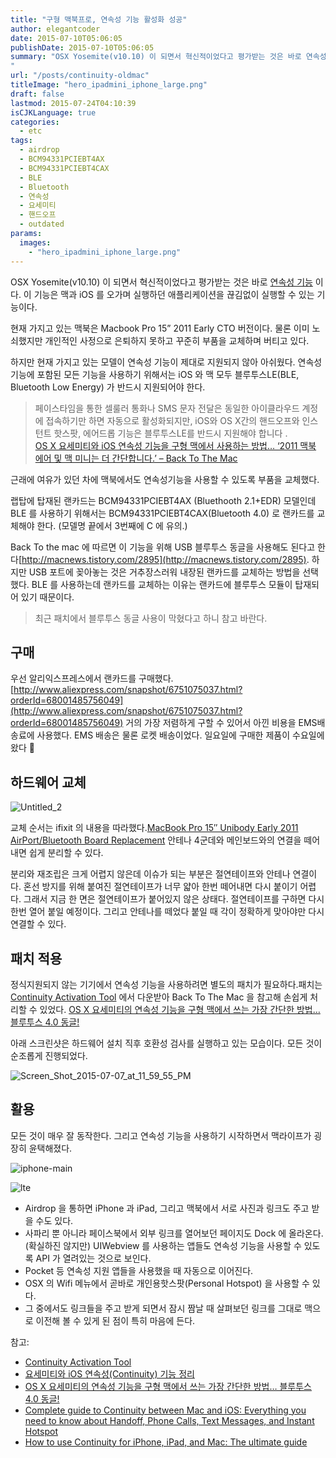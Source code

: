 ```yaml
---
title: "구형 맥북프로, 연속성 기능 활성화 성공"
author: elegantcoder
date: 2015-07-10T05:06:05
publishDate: 2015-07-10T05:06:05
summary: "OSX Yosemite(v10.10) 이 되면서 혁신적이었다고 평가받는 것은 바로 연속성 기능 이다. 이 기능은 맥과 iOS 를 오가며 실행하던 애플리케이션을 끊김없이 실행할 수 있는 기능이다. 현재 가지고 있는 맥북은 Macbook Pro 15” 2011 Early CTO 버전이다. 물론 이미 노쇠했지만 개인적인 사정으로 은퇴하지 못하고 꾸준히 부품을 교체하며 버티고 있다. 하지만 현재 가지고 있는 모델이 연속성 기능이 제대로 [&hellip;]
"
url: "/posts/continuity-oldmac"
titleImage: "hero_ipadmini_iphone_large.png"
draft: false
lastmod: 2015-07-24T04:10:39
isCJKLanguage: true
categories:
  - etc
tags:
  - airdrop
  - BCM94331PCIEBT4AX
  - BCM94331PCIEBT4CAX
  - BLE
  - Bluetooth
  - 연속성
  - 요세미티
  - 핸드오프
  - outdated
params:
  images:
    - "hero_ipadmini_iphone_large.png"
---
```

OSX Yosemite(v10.10) 이 되면서 혁신적이었다고 평가받는 것은 바로 [연속성 기능](https://www.apple.com/kr/osx/continuity/) 이다. 이 기능은 맥과 iOS 를 오가며 실행하던 애플리케이션을 끊김없이 실행할 수 있는 기능이다.

현재 가지고 있는 맥북은 Macbook Pro 15” 2011 Early CTO 버전이다. 물론 이미 노쇠했지만 개인적인 사정으로 은퇴하지 못하고 꾸준히 부품을 교체하며 버티고 있다.

하지만 현재 가지고 있는 모델이 연속성 기능이 제대로 지원되지 않아 아쉬웠다. 연속성기능에 포함된 모든 기능을 사용하기 위해서는 iOS 와 맥 모두 블루투스LE(BLE, Bluetooth Low Energy) 가 반드시 지원되어야 한다.

> 페이스타임을 통한 셀룰러 통화나 SMS 문자 전달은 동일한 아이클라우드 계정에 접속하기만 하면 자동으로 활성화되지만, iOS와 OS X간의 핸드오프와 인스턴트 핫스팟, 에어드롭 기능은 블루투스LE를 반드시 지원해야 합니다 .  
> [OS X 요세미티와 iOS 연속성 기능을 구형 맥에서 사용하는 방법… ‘2011 맥북 에어 및 맥 미니는 더 간단합니다.’ – Back To The Mac](http://macnews.tistory.com/2702)

근래에 여유가 있던 차에 맥북에서도 연속성기능을 사용할 수 있도록 부품을 교체했다.

랩탑에 탑재된 랜카드는 BCM94331PCIEBT4AX (Bluethooth 2.1+EDR) 모델인데 BLE 를 사용하기 위해서는 BCM94331PCIEBT4CAX(Bluetooth 4.0) 로 랜카드를 교체해야 한다. (모델명 끝에서 3번째에 C 에 유의.)

Back To the mac 에 따르면 이 기능을 위해 USB 블루투스 동글을 사용해도 된다고 한다[http://macnews.tistory.com/2895](http://macnews.tistory.com/2895). 하지만 USB 포트에 꽂아놓는 것은 거추장스러워 내장된 랜카드를 교체하는 방법을 선택했다. BLE 를 사용하는데 랜카드를 교체하는 이유는 랜카드에 블루투스 모듈이 탑재되어 있기 때문이다.

> 최근 패치에서 블루투스 동글 사용이 막혔다고 하니 참고 바란다.

구매
--

우선 알리익스프레스에서 랜카드를 구매했다. [http://www.aliexpress.com/snapshot/6751075037.html?orderId=68001485756049](http://www.aliexpress.com/snapshot/6751075037.html?orderId=68001485756049) 거의 가장 저렴하게 구할 수 있어서 아낀 비용을 EMS배송료에 사용했다. EMS 배송은 물론 로켓 배송이었다. 일요일에 구매한 제품이 수요일에 왔다 🙂

하드웨어 교체
-------

![Untitled_2](Untitled_2.jpg)

교체 순서는 ifixit 의 내용을 따라했다.[MacBook Pro 15″ Unibody Early 2011 AirPort/Bluetooth Board Replacement](https://www.ifixit.com/Guide/MacBook+Pro+15-Inch+Unibody+Early+2011+AirPort-Bluetooth+Board+Replacement/5886) 안테나 4군데와 메인보드와의 연결을 떼어내면 쉽게 분리할 수 있다.

분리와 재조립은 크게 어렵지 않은데 이슈가 되는 부분은 절연테이프와 안테나 연결이다. 혼선 방지를 위해 붙여진 절연테이프가 너무 얇아 한번 떼어내면 다시 붙이기 어렵다. 그래서 지금 한 면은 절연테이프가 붙어있지 않은 상태다. 절연테이프를 구하면 다시 한번 열어 붙일 예정이다. 그리고 안테나를 떼었다 붙일 때 각이 정확하게 맞아야만 다시 연결할 수 있다.

패치 적용
-----

정식지원되지 않는 기기에서 연속성 기능을 사용하려면 별도의 패치가 필요하다.패치는 [Continuity Activation Tool](http://dokterdok.github.io/Continuity-Activation-Tool/) 에서 다운받아 Back To The Mac 을 참고해 손쉽게 처리할 수 있었다. [OS X 요세미티의 연속성 기능을 구형 맥에서 쓰는 가장 간단한 방법… 블루투스 4.0 동글!](http://macnews.tistory.com/2895)

아래 스크린샷은 하드웨어 설치 직후 호환성 검사를 실행하고 있는 모습이다. 모든 것이 순조롭게 진행되었다.

![Screen_Shot_2015-07-07_at_11_59_55_PM](Screen_Shot_2015-07-07_at_11_59_55_PM-1024x412.png)

활용
--

모든 것이 매우 잘 동작한다. 그리고 연속성 기능을 사용하기 시작하면서 맥라이프가 굉장히 윤택해졌다.

![iphone-main](iphone-main.png)

![lte](lte.png)

-   Airdrop 을 통하면 iPhone 과 iPad, 그리고 맥북에서 서로 사진과 링크도 주고 받을 수도 있다.
-   사파리 뿐 아니라 페이스북에서 외부 링크를 열어보던 페이지도 Dock 에 올라온다. (확실하진 않지만) UIWebview 를 사용하는 앱들도 연속성 기능을 사용할 수 있도록 API 가 열려있는 것으로 보인다.
-   Pocket 등 연속성 지원 앱들을 사용했을 때 자동으로 이어진다.
-   OSX 의 Wifi 메뉴에서 곧바로 개인용핫스팟(Personal Hotspot) 을 사용할 수 있다.
-   그 중에서도 링크들을 주고 받게 되면서 잠시 짬날 때 살펴보던 링크를 그대로 맥으로 이전해 볼 수 있게 된 점이 특히 마음에 든다.

참고:

-   [Continuity Activation Tool](http://dokterdok.github.io/Continuity-Activation-Tool/)
-   [요세미티와 iOS 연속성(Continuity) 기능 정리](http://bugbear5.tumblr.com/post/100737580446/ios-continuity)
-   [OS X 요세미티의 연속성 기능을 구형 맥에서 쓰는 가장 간단한 방법… 블루투스 4.0 동글!](http://macnews.tistory.com/2895)
-   [Complete guide to Continuity between Mac and iOS: Everything you need to know about Handoff, Phone Calls, Text Messages, and Instant Hotspot](http://www.macworld.co.uk/feature/mac/continuity-in-ios-8-os-x-yosemite-handoff-phone-call-text-airdrop-3524705/)
-   [How to use Continuity for iPhone, iPad, and Mac: The ultimate guide](http://www.imore.com/how-use-continuity-iphone-ipad-and-mac-ultimate-guide)